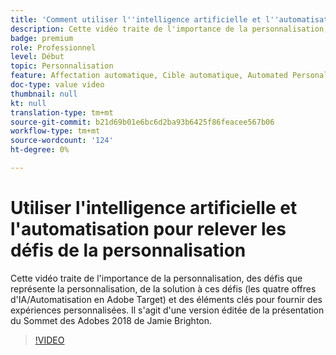 ```yaml
---
title: 'Comment utiliser l''intelligence artificielle et l''automatisation pour relever les défis de la personnalisation '
description: Cette vidéo traite de l'importance de la personnalisation, des défis que représente la personnalisation, de la solution à ces défis (les quatre offres d'IA/Automatisation en Adobe Target) et des éléments clés pour fournir des expériences personnalisées. Il s'agit d'une version éditée de la présentation du Sommet des Adobes 2018 de Jamie Brighton.
badge: premium
role: Professionnel
level: Début
topic: Personnalisation
feature: Affectation automatique, Cible automatique, Automated Personalization
doc-type: value video
thumbnail: null
kt: null
translation-type: tm+mt
source-git-commit: b21d69b01e6bc6d2ba93b6425f86feacee567b06
workflow-type: tm+mt
source-wordcount: '124'
ht-degree: 0%

---
```



# Utiliser l&#39;intelligence artificielle et l&#39;automatisation pour relever les défis de la personnalisation

Cette vidéo traite de l&#39;importance de la personnalisation, des défis que représente la personnalisation, de la solution à ces défis (les quatre offres d&#39;IA/Automatisation en Adobe Target) et des éléments clés pour fournir des expériences personnalisées. Il s&#39;agit d&#39;une version éditée de la présentation du Sommet des Adobes 2018 de Jamie Brighton.

>[!VIDEO](https://video.tv.adobe.com/v/25440/?quality=12)